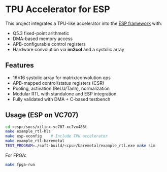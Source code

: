 # TPU Accelerator for ESP

This project integrates a TPU-like accelerator into the [ESP framework](https://www.esp.cs.columbia.edu/) with:

- Q5.3 fixed-point arithmetic
- DMA-based memory access
- APB-configurable control registers
- Hardware convolution via **im2col** and a systolic array

## Features

- 16×16 systolic array for matrix/convolution ops
- APB-mapped control/status registers (CSR)
- Pooling, activation (ReLU/Tanh), normalization
- Modular RTL with standalone and ESP integration
- Fully validated with DMA + C-based testbench

## Usage (ESP on VC707)

```bash
cd <esp>/socs/xilinx-vc707-xc7vx485t
make example_rtl-hls
make esp-xconfig    # Include TPU accelerator
make example_rtl-baremetal
TEST_PROGRAM=./soft-build/<cpu>/baremetal/example_rtl.exe make sim
````

For FPGA:

```bash
make fpga-run
```

